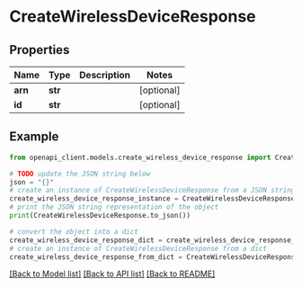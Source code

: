 # CreateWirelessDeviceResponse


## Properties

Name | Type | Description | Notes
------------ | ------------- | ------------- | -------------
**arn** | **str** |  | [optional] 
**id** | **str** |  | [optional] 

## Example

```python
from openapi_client.models.create_wireless_device_response import CreateWirelessDeviceResponse

# TODO update the JSON string below
json = "{}"
# create an instance of CreateWirelessDeviceResponse from a JSON string
create_wireless_device_response_instance = CreateWirelessDeviceResponse.from_json(json)
# print the JSON string representation of the object
print(CreateWirelessDeviceResponse.to_json())

# convert the object into a dict
create_wireless_device_response_dict = create_wireless_device_response_instance.to_dict()
# create an instance of CreateWirelessDeviceResponse from a dict
create_wireless_device_response_from_dict = CreateWirelessDeviceResponse.from_dict(create_wireless_device_response_dict)
```
[[Back to Model list]](../README.md#documentation-for-models) [[Back to API list]](../README.md#documentation-for-api-endpoints) [[Back to README]](../README.md)


